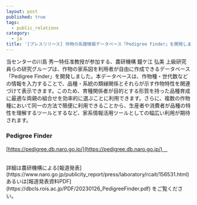 ```yaml
---
layout: post
published: true
tags:
  - public_relations
category:
  - ja
title: '[プレスリリース] 作物の系譜情報データベース「Pedigree Finder」を開発しました'
---
```

当センターの川島 秀一特任准教授が参加する、農研機構 鐘ケ江 弘美 上級研究員らの研究グループは、作物の家系図を利用者が自由に作成できるデータベース「Pedigree Finder」を開発しました。本データベースは、作物種・世代数などの情報を入力することで、品種・系統の類縁関係とそれらが示す作物特性を関連づけて表示できます。このため、育種関係者が目的とする形質を持った品種育成に最適な両親の組合せを効率的に選ぶことに利用できます。さらに、複数の作物種において同一の方法で簡便に利用できることから、生産者や消費者が品種の特性を理解するツールとするなど、家系情報活用ツールとしての幅広い利用が期待されます。

### Pedigree Finder 
[https://pedigree.db.naro.go.jp/](https://pedigree.db.naro.go.jp/)　 

<br/>
詳細は農研機構による[報道発表](https://www.naro.go.jp/publicity_report/press/laboratory/rcait/156531.html) あるいは[報道発表資料PDF](https://dbcls.rois.ac.jp/PDF/20230126_PedigreeFinder.pdf) をご覧ください。
